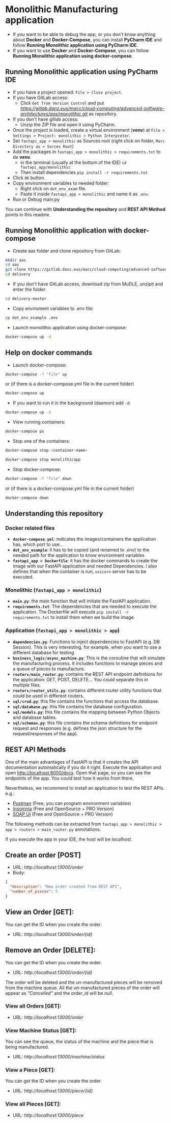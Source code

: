 # Monolithic Manufacturing application

* If you want to be able to debug the app,
or you don't know anything about **Docker** and **Docker-Compose**, 
you can install **PyCharm IDE** and follow **Running Monolithic application using PyCharm IDE**.
* If you want to use **Docker** and **Docker-Compose**,
you can follow **Running Monolithic application using docker-compose**.


## Running Monolithic application using PyCharm IDE

* If you have a project opened: ```File > Close project```.
* If you have GitLab access:
  * Click ```Get from Version Control``` and put
*https://gitlab.danz.eus/macc/cloud-computing/advanced-software-architectures/aas/monolithic.git*
as repository.
* If you don't have gitlab access:
  * Unzip the ZIP file and open it using PyCharm.
* Once the project is loaded, create a virtual environment (**venv**) at ```File > Settings > Project: monolithic > Python Interpreter```.
* Set ```fastapi_app > monolithic``` as Sources root (right click on folder, ```Marc Directory as > Sorces Root```)
* Add the packages in ```fastapi_app > monolithic > requirements.txt``` to de **venv**.
  * in the terminal (usually at the bottom of the IDE) ```cd fastapi_app/monolithic```
  * Then install dependencies ```pip install -r requirements.txt```
* Click ```OK``` button.
* Copy environment variables to needed folder:
  * Right click on ```dot_env_exam``` file.
  * Paste it inside ```fastapi_app > monolithic``` and name it as ```.env```.
* Run or Debug main.py

You can continue with **Understanding the repository** and **REST API Method** points in this readme.

## Running Monolithic application with docker-compose

* Create aas folder and clone repository from GitLab:

```bash
mkdir aas
cd aas
git clone https://gitlab.danz.eus/macc/cloud-computing/advanced-software-architectures/aas/monolithic.git
cd delivery
```

* If you don't have GitLab access, download zip from MuDLE, unzipit and enter the folder.

```bash
cd delivery-master
```

* Copy enviroment variables to .env file:

```bash
cp dot_env_example .env
```

* Launch monolithic application using docker-compose:

```bash
docker-compose up -d
```

## Help on docker commands

* Launch docker-compose:

```bash
docker-compose -f "file" up
```

or (if there is a docker-compose.yml file in the current folder)

```bash
docker-compose up
```

* If you want to run it in the background (daemon) add ```-d```:

```bash
docker-compose up -d
```

* View running containers:
```bash
docker-compose ps
```

* Stop one of the containers:

```bash
docker-compose stop <container-name>

docker-compose stop monolithicapp
```

* Stop docker-compose:

```bash
docker-compose -f "file" down
```

or (if there is a docker-compose.yml file in the current folder)

```bash
docker-compose down
```

## Understanding this repository

### Docker related files

* **```docker-compose.yml```**: indicates the images/containers the application has,
which port to use...
* **```dot_env_example```**: it has to be copied (and renamed to *.env*) to the needed path 
for the application to know environment variables
* **```fastapi_app > Dockerfile```**: it has the docker commands to create the image with 
our FastAPI application and needed Dependencies. I also defines that when the container is run,
```uvicorn``` server has to be executed.

### Monolithic (```fastapi_app > monolithic```)

* **```main.py```**: the main function that will initiate the FastAPI application.
* **```requirements.txt```**: The dependencies that are needed to execute the application. 
The Dockerfile will execute ```pip install -r requirements.txt``` to install them
when we build the image.

### Application (```fastapi_app > monolithic > app```)

* **```dependencies.py```**: Functions to inject dependencies to FastAPI (e.g. DB Session).
This is very interesting, for example, when you want to use a different database for testing.
* **```business_logic/async_machine.py```**: This is the coroutine that will simulate the manufacturing
process. It includes functions to manage pieces and a queue of pieces to manufacture.
* **```routers/main_router.py```**: contains the REST API endpoint definitions for the application:
  GET, POST, DELETE... You could separate this in multiple files.
* **```routers/router_utils.py```**: contains different router utility functions that could be used
in different routers.
* **```sql/crud.py```**: this file contains the functions that access the database.
* **```sql/database.py```**: this file contains the database configuration.
* **```sql/models.py```**: this file contains the mapping between Python Objects and database 
tables.
* **```sql/schemas.py```**: this file contains the schema definitions for endpoint request and
responses (e.g. defines the json structure for the request/responses of the app).

## REST API Methods

One of the main advantages of FastAPI is that it creates the API documentation automatically if 
you do it right. Execute the application and open 
[http://localhost:8000/docs](http://localhost:8000/docs).
Open that page, so you can see the endpoints of the app. You could test how it works from there.

Nevertheless, we recommend to install an application to test the REST APIs. e.g.:

* [Postman](https://www.getpostman.com/) (Free, you can program environment variables)
* [Insomnia](https://insomnia.rest/) (Free and OpenSource + PRO Version)
* [SOAP UI](https://www.soapui.org/) (Free and OpenSource + PRO Version)

The following methods can be extracted from 
```fastapi_app > monolithic > app > routers > main_router.py``` annotations.

If you execute the app in your IDE, the host will be *localhost*.

## Create an order [POST]

* URL: *http://localhost:13000/order*
* Body:

```json
{
  "description": "New order created from REST API",
  "number_of_pieces": 5
}
```

## View an Order [GET]:

You can get the ID when you create the order.
* URL: *http://localhost:13000/order/{id}*

## Remove an Order [DELETE]:

You can get the ID when you create the order.
* URL: *http://localhost:13000/order/{id}*

The order will be deleted and the un-manufactured pieces will be removed from the machine queue.
All the un-manufactured pieces of the order will appear as *"Cancelled"* and the order_id
will be *null*.

### View all Orders [GET]:

* URL: *http://localhost:13000/order*

### View Machine Status [GET]:

You can see the queue, the status of the machine and the piece that is being manufactured.
* URL: *http://localhost:13000/machine/status*

### View a Piece [GET]:

You can get the ID when you create the order.
* URL: *http://localhost:13000/piece/{id}*

### View all Pieces [GET]:

* URL: *http://localhost:13000/piece*
